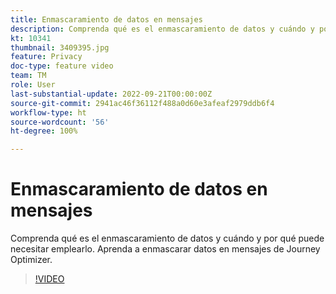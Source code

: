 ```yaml
---
title: Enmascaramiento de datos en mensajes
description: Comprenda qué es el enmascaramiento de datos y cuándo y por qué puede necesitar emplearlo. Aprenda a enmascarar datos en mensajes de Journey Optimizer.
kt: 10341
thumbnail: 3409395.jpg
feature: Privacy
doc-type: feature video
team: TM
role: User
last-substantial-update: 2022-09-21T00:00:00Z
source-git-commit: 2941ac46f36112f488a0d60e3afeaf2979ddb6f4
workflow-type: ht
source-wordcount: '56'
ht-degree: 100%

---
```



# Enmascaramiento de datos en mensajes

Comprenda qué es el enmascaramiento de datos y cuándo y por qué puede necesitar emplearlo. Aprenda a enmascarar datos en mensajes de Journey Optimizer.

>[!VIDEO](https://video.tv.adobe.com/v/3409395?quality=12)